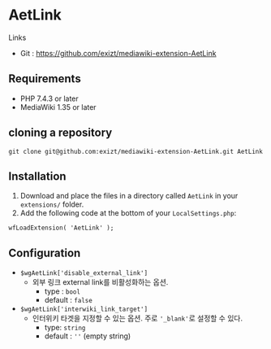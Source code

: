 # AetLink

Links
* Git : https://github.com/exizt/mediawiki-extension-AetLink


## Requirements
- PHP 7.4.3 or later
- MediaWiki 1.35 or later


## cloning a repository
```shell
git clone git@github.com:exizt/mediawiki-extension-AetLink.git AetLink
```


## Installation
1. Download and place the files in a directory called `AetLink` in your `extensions/` folder.
2. Add the following code at the bottom of your `LocalSettings.php`:
```
wfLoadExtension( 'AetLink' );
```


## Configuration

- `$wgAetLink['disable_external_link']`
    - 외부 링크 external link를 비활성화하는 옵션.
        - type : `bool`
        - default : `false`
- `$wgAetLink['interwiki_link_target']`
    - 인터위키 타겟을 지정할 수 있는 옵션. 주로 `'_blank'`로 설정할 수 있다.
        - type: `string`
        - default : `''` (empty string)

